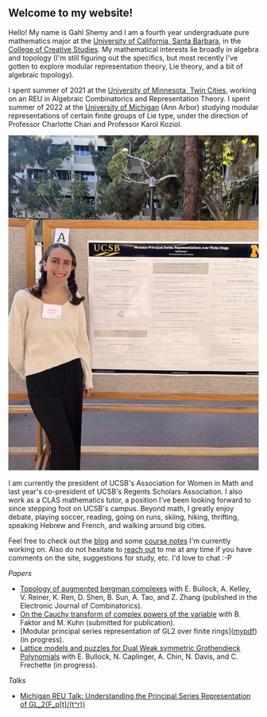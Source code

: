 ## Welcome to my website!

Hello! My name is Gahl Shemy and I am a fourth year undergraduate pure mathematics major at the [University of California, Santa Barbara](https://www.ucsb.edu/), in the [College of Creative Studies](https://ccs.ucsb.edu/). My mathematical interests lie broadly in algebra and topology (I'm still figuring out the specifics, but most recently I've gotten to explore modular representation theory, Lie theory, and a bit of algebraic topology). 

I spent summer of 2021 at the [University of Minnesota, Twin Cities](https://www-users.cse.umn.edu/~reiner/REU/REU.html), working on an REU in Algebraic Combinatorics and Representation Theory. I spent summer of 2022 at the [University of Michigan](https://lsa.umich.edu/math/undergraduates/research-and-career-opportunities/research/research-experience-for-undergraduates--reu-.html) (Ann Arbor) studying modular representations of certain finite groups of Lie type, under the direction of Professor Charlotte Chan and Professor Karol Koziol.  

![Presenting my Michigan Research](/docs/assets/images/racacon-presenting.jpg)


I am currently the president of UCSB's Association for Women in Math and last year's co-president of UCSB's Regents Scholars Association. I also work as a CLAS mathematics tutor, a position I've been looking forward to since stepping foot on UCSB's campus. Beyond math, I greatly enjoy debate, playing soccer, reading, going on runs, skiing, hiking, thrifting, speaking Hebrew and French, and walking around big cities.

Feel free to check out the [blog](https://gahlshemy.github.io/blog) and some [course notes](https://gahlshemy.github.io/coursenotes) I'm currently working on. Also do not hesitate to [reach out](mailto:gahlshemy@ucsb.edu) 
to me at any time if you have comments on the site, suggestions for study, etc. I'd love to chat :-P 


*Papers* 
* [Topology of augmented bergman complexes](https://arxiv.org/abs/2108.13394) with E. Bullock, A. Kelley, V. Reiner, K. Ren, D. Shen, B. Sun, A. Tao, and Z. Zhang (published in the Electronic Journal of Combinatorics). 
* [On the Cauchy transform of complex powers of the variable](https://arxiv.org/abs/2209.07649) with B. Faktor and M. Kuhn (submitted for publication).
* [Modular principal series representation of GL2 over finite rings](<a href="https://gahlshemy.github.io/docs/Mod_Prin_Series_Dec19.pdf">mypdf</a>) (in progress).
* [Lattice models and puzzles for Dual Weak symmetric Grothendieck Polynomials](https://www-users.cse.umn.edu/~reiner/REU/REU2021notes/Problem_5__Puzzles___Ice.pdf) with E. Bullock, N. Caplinger, A. Chin, N. Davis, and C. Frechette (in progress).

*Talks*
* [Michigan REU Talk: Understanding the Principal Series Representation of GL_2(F_p[t]/(t^r))](https://youtu.be/iIz4V_jcfS8?t=906)
